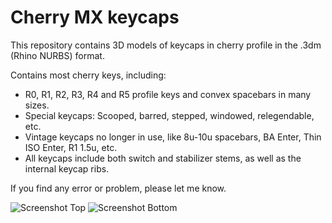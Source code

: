 # Cherry MX keycaps

This repository contains 3D models of keycaps in cherry profile in the .3dm (Rhino NURBS) format.

Contains most cherry keys, including:
- R0, R1, R2, R3, R4 and R5 profile keys and convex spacebars in many sizes.
- Special keycaps: Scooped, barred, stepped, windowed, relegendable, etc.
- Vintage keycaps no longer in use, like 8u-10u spacebars, BA Enter, Thin ISO Enter, R1 1.5u, etc.
- All keycaps include both switch and stabilizer stems, as well as the internal keycap ribs.

If you find any error or problem, please let me know.

![Screenshot Top](https://github.com/endeavoursc/cherry-mx-keycaps/blob/main/screenshots/top.jpg)
![Screenshot Bottom](https://github.com/endeavoursc/cherry-mx-keycaps/blob/main/screenshots/bottom.jpg)
